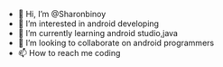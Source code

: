 - 👋 Hi, I’m @Sharonbinoy
- 👀 I’m interested in android developing
- 🌱 I’m currently learning android studio,java
- 💞️ I’m looking to collaborate on android programmers 
- 📫 How to reach me coding

<!---
Sharonbinoy/Sharonbinoy is a ✨ special ✨ repository because its `README.md` (this file) appears on your GitHub profile.
You can click the Preview link to take a look at your changes.
--->
